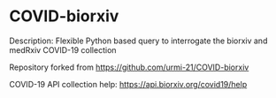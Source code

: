 # COVID-biorxiv

Description: Flexible Python based query to interrogate the biorxiv and medRxiv COVID-19 collection

Repository forked from https://github.com/urmi-21/COVID-biorxiv

COVID-19 API collection help: https://api.biorxiv.org/covid19/help
